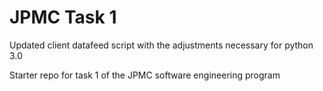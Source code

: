 # JPMC Task 1
Updated client datafeed script with the adjustments necessary for python 3.0


Starter repo for task 1 of the JPMC software engineering program
